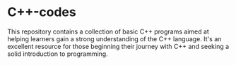 # C++-codes
This repository contains a collection of basic C++ programs aimed at helping learners gain a strong understanding of the C++ language. It's an excellent resource for those beginning their journey with C++ and seeking a solid introduction to programming.
